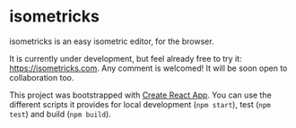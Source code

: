 
# isometricks

isometricks is an easy isometric editor, for the browser.

It is currently under development, but feel already free to try it: https://isometricks.com.
Any comment is welcomed! It will be soon open to collaboration too.

This project was bootstrapped with [Create React App](https://github.com/facebook/create-react-app).
You can use the different scripts it provides for local development (`npm start`), test (`npm test`) and build (`npm build`).


